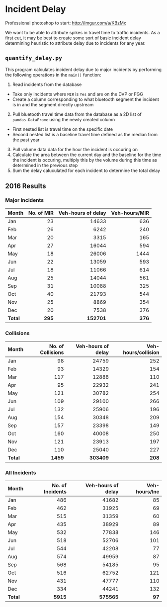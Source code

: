 # Incident Delay

Professional photoshop to start: http://imgur.com/a/KBzMx

We want to be able to attribute spikes in travel time to traffic incidents. As a first cut, it may be best to create some sort of basic incident delay determining heuristic to attribute delay due to incidents for any year. 

## `quantify_delay.py` 
This program calculates incident delay due to major incidents by performing the following operations in the `main()` function:
1. Read incidents from the database
  - Take only incidents where `MIR` is `Yes` and are on the DVP or FGG
  - Create a column corresponding to what bluetooth segment the incident is in and the segment directly upstream
2. Pull bluetooth travel time data from the database as a 2D list of `pandas.DataFrame` using the newly created column
  - First nested list is travel time on the specific date
  - Second nested list is a baseline travel time defined as the median from the past year
3. Pull volume data data for the hour the incident is occuring on
4. Calculate the area between the current day and the baseline for the time the incident is occuring, multiply this by the volume during this time as determined in the previous step
5. Sum the delay caluculated for each incident to determine the total delay

## 2016 Results

### Major Incidents
| Month | No. of MIR| Veh-hours of delay  | Veh-hours/MIR |
|---|---:|---:| ---:|
| Jan |23|14633|636|
| Feb |26|6242|240|
| Mar |20|3315|165|
| Apr |27|16044|594|
| May |18|26006|1444|
| Jun |22|13059|593|
| Jul |18|11066|614|
| Aug |25|14044|561|
| Sep |31|10088|325|
| Oct |40|21793|544|
| Nov |25|8869|354|
| Dec |20|7538|376|
|**Total**|**295**|**152701**|**376**|

### Collisions
| Month | No. of Collisions| Veh-hours of delay | Veh-hours/collision |
|---|---:|---:| ---:|
| Jan |98|24759|252|
| Feb |93|14329|154|
| Mar |117|12888|110|
| Apr |95|22932|241|
| May |121|30782|254|
| Jun |109|29100|266|
| Jul |132|25906|196|
| Aug |154|30348|209|
| Sep |157|23398|149|
| Oct |160|40008|250|
| Nov |121|23913|197|
| Dec |110|25040|227|
|**Total**|**1459**|**303409**|**208**|

### All Incidents
| Month | No. of Incidents| Veh-hours of delay | Veh-hours/Inc |
|---|---:|---:| ---:|
| Jan |486|41682|85|
| Feb |462|31925|69|
| Mar |515|31359|60|
| Apr |435|38929|89|
| May |532|77838|146|
| Jun |518|52706|101|
| Jul |544|42208|77|
| Aug |574|49959|87|
| Sep |568|54185|95|
| Oct |516|62752|121|
| Nov |431|47777|110|
| Dec |334|44241|132|
|**Total**|**5915**|**575565**|**97**|

